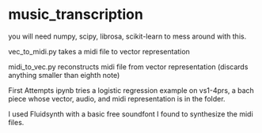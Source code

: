 # music_transcription

you will need numpy, scipy, librosa, scikit-learn to mess around with this.

vec_to_midi.py takes a midi file to vector representation

midi_to_vec.py reconstructs midi file from vector representation (discards anything smaller than eighth note)

First Attempts ipynb tries a logistic regression example on vs1-4prs, a bach piece whose vector, audio, and midi representation is in the folder.

I used Fluidsynth with a basic free soundfont I found to synthesize the midi files.
